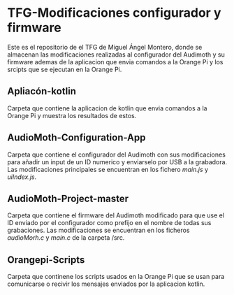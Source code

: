 # TFG-Modificaciones configurador y firmware 

Este es el repositorio de el TFG de Miguel Ángel Montero, donde se almacenan las modificaciones realizadas al configurador del Audimoth y su firmware ademas de la aplicacion que envia comandos a la Orange Pi y los srcipts que se ejecutan en la Orange Pi.

## Apliacón-kotlin

Carpeta que contiene la aplicacion de kotlin que envia comandos a la Orange Pi y muestra los resultados de estos.

## AudioMoth-Configuration-App

Carpeta que contiene el configurador del Audimoth con sus modificaciones para añadir un input de un ID numerico y enviarselo por USB a la grabadora. Las modificaciones principales se encuentran en los fichero *main.js* y *uiIndex.js*.

## AudioMoth-Project-master

Carpeta que contiene el firmware del Audimoth modificado para que use el ID enviado por el configurador como prefijo en el nombre de todas sus grabaciones. Las modificaciones se encuentran en los ficheros *audioMorh.c* y *main.c* de la carpeta /src.

## Orangepi-Scripts

Carpeta que continene los scripts usados en la Orange Pi que se usan para comunicarse o recivir los mensajes enviados por la aplicacion kotlin.



